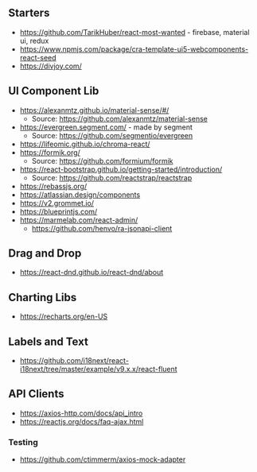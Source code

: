 

## Starters
* https://github.com/TarikHuber/react-most-wanted - firebase, material ui, redux
* https://www.npmjs.com/package/cra-template-ui5-webcomponents-react-seed
* https://divjoy.com/

## UI Component Lib
* https://alexanmtz.github.io/material-sense/#/
    * Source: https://github.com/alexanmtz/material-sense
* https://evergreen.segment.com/ - made by segment
    * Source: https://github.com/segmentio/evergreen
* https://lifeomic.github.io/chroma-react/
* https://formik.org/
    * Source: https://github.com/formium/formik
* https://react-bootstrap.github.io/getting-started/introduction/
    * Source: https://github.com/reactstrap/reactstrap
* https://rebassjs.org/
* https://atlassian.design/components
* https://v2.grommet.io/
* https://blueprintjs.com/
* https://marmelab.com/react-admin/ 
    * https://github.com/henvo/ra-jsonapi-client

## Drag and Drop
* https://react-dnd.github.io/react-dnd/about

## Charting Libs
* https://recharts.org/en-US


## Labels and Text
* https://github.com/i18next/react-i18next/tree/master/example/v9.x.x/react-fluent

## API Clients
* https://axios-http.com/docs/api_intro
* https://reactjs.org/docs/faq-ajax.html

### Testing 
* https://github.com/ctimmerm/axios-mock-adapter
